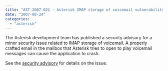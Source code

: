 ```yaml
---
title: "AST-2007-021 - Asterisk IMAP storage of voicemail vulnerability"
date: "2007-08-24"
categories: 
  - "asterisk"
---
```


The Asterisk development team has published a security advisory for a minor security issue related to IMAP storage of voicemail. A properly crafted email in the mailbox that Asterisk tries to open to play voicemail messages can cause the application to crash.

See the [security advisory](http://downloads.digium.com/asa/AST-2007-021.pdf) for details on the issue.
